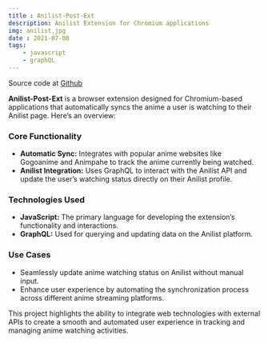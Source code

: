 ```yaml
---
title : Anilist-Post-Ext
description: Anilist Extension for Chromium applications
img: anilist.jpg
date : 2021-07-08
tags:
    - javascript
    - graphQL
---
```

Source code at [Github](https://github.com/Unic-X/Anilist-Post-Ext)


**Anilist-Post-Ext** is a browser extension designed for Chromium-based applications that automatically syncs the anime a user is watching to their Anilist page. Here’s an overview:

### Core Functionality
- **Automatic Sync:** Integrates with popular anime websites like Gogoanime and Animpahe to track the anime currently being watched.
- **Anilist Integration:** Uses GraphQL to interact with the Anilist API and update the user’s watching status directly on their Anilist profile.

### Technologies Used
- **JavaScript:** The primary language for developing the extension’s functionality and interactions.
- **GraphQL:** Used for querying and updating data on the Anilist platform.

### Use Cases
- Seamlessly update anime watching status on Anilist without manual input.
- Enhance user experience by automating the synchronization process across different anime streaming platforms.

This project highlights the ability to integrate web technologies with external APIs to create a smooth and automated user experience in tracking and managing anime watching activities.

